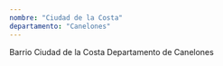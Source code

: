 ```yaml
---
nombre: "Ciudad de la Costa"
departamento: "Canelones"
---
```


Barrio Ciudad de la Costa
Departamento de Canelones
